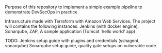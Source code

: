 Purpose of this repository to implement a simple example pipeline to demonstrate DevSecOps in practice.

Infrasructure made with Terraform with Amazon Web Services. The project will contains the following instances:
    Jenkins (with docker engine),
    Sonarqube,
    ZAP,
    A sample application (Tomcat 'hello world' app)


TODO:
Jenkins setup guide with plugins and credentials (sshagent, sonarqube)
Sonarqube setup guide, quality gate setups on vulnerable code.
